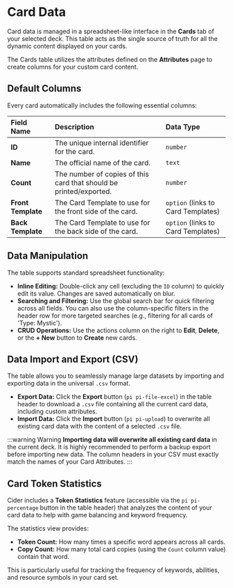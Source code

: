 # Card Data

Card data is managed in a spreadsheet-like interface in the **Cards** tab of your selected deck. This table acts as the single source of truth for all the dynamic content displayed on your cards.

The Cards table utilizes the attributes defined on the **Attributes** page to create columns for your custom card content.

## Default Columns

Every card automatically includes the following essential columns:

| Field Name | Description | Data Type |
| :--- | :--- | :--- |
| **ID** | The unique internal identifier for the card. | `number` |
| **Name** | The official name of the card. | `text` |
| **Count** | The number of copies of this card that should be printed/exported. | `number` |
| **Front Template** | The Card Template to use for the front side of the card. | `option` (links to Card Templates) |
| **Back Template** | The Card Template to use for the back side of the card. | `option` (links to Card Templates) |

## Data Manipulation

The table supports standard spreadsheet functionality:

*   **Inline Editing:** Double-click any cell (excluding the `ID` column) to quickly edit its value. Changes are saved automatically on blur.
*   **Searching and Filtering:** Use the global search bar for quick filtering across all fields. You can also use the column-specific filters in the header row for more targeted searches (e.g., filtering for all cards of 'Type: Mystic').
*   **CRUD Operations:** Use the actions column on the right to **Edit**, **Delete**, or the **+ New** button to **Create** new cards.

## Data Import and Export (CSV)

The table allows you to seamlessly manage large datasets by importing and exporting data in the universal `.csv` format.

*   **Export Data:** Click the **Export** button (`pi pi-file-excel`) in the table header to download a `.csv` file containing all the current card data, including custom attributes.
*   **Import Data:** Click the **Import** button (`pi pi-upload`) to overwrite all existing card data with the content of a selected `.csv` file.

:::warning Warning
**Importing data will overwrite all existing card data** in the current deck. It is highly recommended to perform a backup export before importing new data. The column headers in your CSV must exactly match the names of your Card Attributes.
:::

## Card Token Statistics

Cider includes a **Token Statistics** feature (accessible via the `pi pi-percentage` button in the table header) that analyzes the content of your card data to help with game balancing and keyword frequency.

The statistics view provides:

*   **Token Count:** How many times a specific word appears across all cards.
*   **Copy Count:** How many total card copies (using the `Count` column value) contain that word.

This is particularly useful for tracking the frequency of keywords, abilities, and resource symbols in your card set.